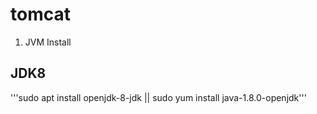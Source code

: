 # tomcat

1. JVM Install

## JDK8

'''sudo apt install openjdk-8-jdk || sudo yum install java-1.8.0-openjdk'''
